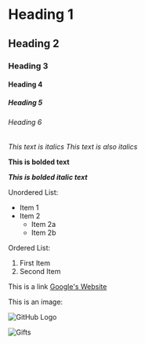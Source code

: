 # Heading 1
## Heading 2
### Heading 3
#### Heading 4
##### Heading 5
###### Heading 6

*This text is italics*
_This text is also italics_

**This is bolded text**

***This is bolded italic text***

Unordered List: 
- Item 1
- Item 2
    - Item 2a
    - Item 2b

Ordered List: 
1. First Item
2. Second Item 

This is a link
[Google's Website](https://www.google.com)

This is an image: 

![GitHub Logo](https://github.githubassets.com/images/modules/logos_page/HitHub-Mark.png)

![Gifts](images/IMG_2933.JPG)